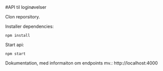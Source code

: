 #API til loginøvelser

Clon reporsitory.

Installer dependencies:

```
npm install
```

Start api:

```
npm start
```

Dokumentation, med informaiton om endpoints mv.: http://localhost:4000
